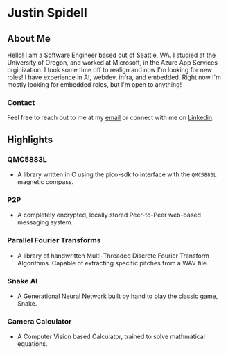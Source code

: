 # Justin Spidell

## About Me

Hello! I am a Software Engineer based out of Seattle, WA. I studied at the University of Oregon, and worked at Microsoft, in the Azure App Services orginization. I took some time off to realign and now I'm looking for new roles! I have experience in AI, webdev, infra, and embedded. Right now I'm mostly looking for embedded roles, but I'm open to anything!

### Contact
Feel free to reach out to me at my [email](mailto:justintspidell@gmail.com) or connect with me on [Linkedin](https://www.linkedin.com/in/justinspidell1427/).

## Highlights

### QMC5883L
- A library written in C using the pico-sdk to interface with the `QMC5883L` magnetic compass.

### P2P
- A completely encrypted, locally stored Peer-to-Peer web-based messaging system.

### Parallel Fourier Transforms
- A library of handwritten Multi-Threaded Discrete Fourier Transform Algorithms. Capable of extracting specific pitches from a WAV file.

### Snake AI
- A Generational Neural Network built by hand to play the classic game, Snake.

### Camera Calculator
- A Computer Vision based Calculator, trained to solve mathmatical equations.
